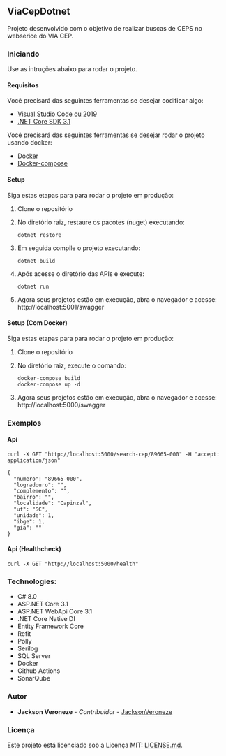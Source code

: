 ## ViaCepDotnet

Projeto desenvolvido com o objetivo de realizar buscas de CEPS no webserice do VIA CEP.

### Iniciando
Use as intruções abaixo para rodar o projeto.

#### Requisitos
Você precisará das seguintes ferramentas se desejar codificar algo:

* [Visual Studio Code ou 2019](http://www.visualstudio.com/downloads/)
* [.NET Core SDK 3.1](http://www.microsoft.com/net/download)

Você precisará das seguintes ferramentas se desejar rodar o projeto usando docker:

* [Docker](http://www.docker.com/)
* [Docker-compose](http://docs.docker.com/compose/install/)

#### Setup
Siga estas etapas para para rodar o projeto em produção:

  1. Clone o repositório

  2. No diretório raiz, restaure os pacotes (nuget) executando:
     ```
     dotnet restore
     ```
  3. Em seguida compile o projeto executando:
     ```
     dotnet build
     ```
  3. Após acesse o diretório das APIs e execute:
     ```
     dotnet run
     ```
  4. Agora seus projetos estão em execução, abra o navegador e acesse: http://localhost:5001/swagger

#### Setup (Com Docker)

Siga estas etapas para para rodar o projeto em produção:

  1. Clone o repositório

  2. No diretório raiz, execute o comando:
     ```
     docker-compose build
     docker-compose up -d
     ```
  3. Agora seus projetos estão em execução, abra o navegador e acesse: http://localhost:5000/swagger

### Exemplos

#### Api

```
curl -X GET "http://localhost:5000/search-cep/89665-000" -H "accept: application/json"

{
  "numero": "89665-000",
  "logradouro": "",
  "complemento": "",
  "bairro": "",
  "localidade": "Capinzal",
  "uf": "SC",
  "unidade": 1,
  "ibge": 1,
  "gia": ""
}
````

#### Api (Healthcheck)

```
curl -X GET "http://localhost:5000/health"
````

### Technologies:

- C# 8.0
- ASP.NET Core 3.1
- ASP.NET WebApi Core 3.1
- .NET Core Native DI
- Entity Framework Core
- Refit
- Polly
- Serilog
- SQL Server
- Docker
- Github Actions
- SonarQube

### Autor
* **Jackson Veroneze** - *Contribuidor* - [JacksonVeroneze](http://github.com/JacksonVeroneze)


### Licença
Este projeto está licenciado sob a Licença MIT: [LICENSE.md](http://github.com/jacksonveroneze/ViaCepDotnet/blob/develop/LICENSE).

